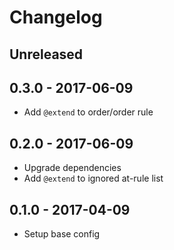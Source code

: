 # Changelog

## Unreleased

## 0.3.0 - 2017-06-09
- Add `@extend` to order/order rule

## 0.2.0 - 2017-06-09
- Upgrade dependencies
- Add `@extend` to ignored at-rule list

## 0.1.0 - 2017-04-09
- Setup base config

